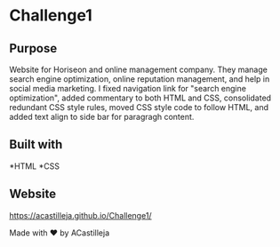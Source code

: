 # Challenge1
## Purpose
Website for Horiseon and online management company.  They manage search engine optimization, online reputation management, and help in social media marketing. 
I fixed navigation link for "search engine optimization", added commentary to both HTML and CSS, consolidated redundant CSS style rules, moved CSS style code to follow HTML, and added text align to side bar for paragragh content.

## Built with 
*HTML
*CSS

## Website 
https://acastilleja.github.io/Challenge1/

Made with ♥️ by ACastilleja

